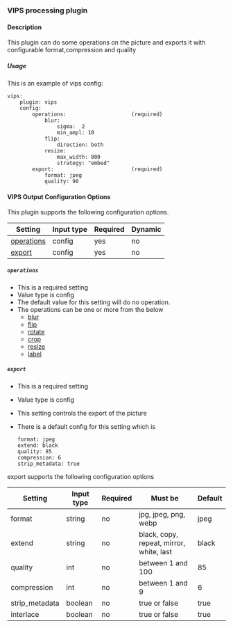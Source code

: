 ### VIPS processing plugin

#### Description

This plugin can do some operations on the picture and exports it with configurable format,compression and quality 

##### Usage
This is an example of vips config:

    vips:
        plugin: vips
        config:
            operations:                     (required)
                blur:
                    sigma:  2
                    min_ampl: 10
                flip:
                    direction: both
                resize:
                    max_width: 800
                    strategy: "embed"
            export:                         (required)
                format: jpeg
                quality: 90
    
#### VIPS Output Configuration Options

This plugin supports the following configuration options.

|Setting   |Input type      |  Required |  Dynamic |
|-----------|----------------------|-----------|-----------|
| [operations](#operations)  |  config        | yes     | no     |
| [export](#export)  |  config            |   yes     | no     |


##### `operations`
 * This is a required setting
 * Value type is config
 * The default value for this setting will do no operation.
 * The operations can be one or more from the below 
    * [blur](./operations_guide/blur.md)
    * [flip](./operations_guide/flip.md)
    * [rotate](./operations_guide/rotate.md)
    * [crop](./operations_guide/crop.md)
    * [resize](./operations_guide/resize.md)
    * [label](./operations_guide/label.md)

 
##### `export`
 * This is a required setting
 * Value type is config
 * This setting controls the export of the picture
 * There is a default config for this setting which is
      
       format: jpeg
       extend: black
       quality: 85
       compression: 6
       strip_metadata: true
       
 export supports the following configuration options
 
 |Setting   |Input type      |  Required |  Must be       |  Default  |
 |-----------|----------------------|-----------|-----------|-----------|
 | format |  string        | no     | jpg, jpeg, png, webp    |jpeg     |
 | extend |  string            |   no     | black, copy, repeat, mirror, white, last     |black     |
 | quality |  int        | no     | between 1 and 100     |85     |
 | compression |  int            |   no     | between 1 and 9     |6     |
 | strip_metadata |  boolean        | no     | true or false     |true     |
 | interlace |  boolean            |   no     | true or false     | true
